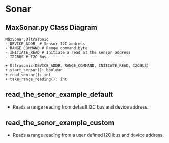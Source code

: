 # Sonar

## MaxSonar.py Class Diagram
```
MaxSonar.Ultrasonic
- DEVICE_ADDR  # Sensor I2C address
- RANGE_COMMAND # Range command byte
- INITIATE_READ # Initiate a read at the sensor address
- I2CBUS # I2C Bus 

+ Ultrasonic(DEVICE_ADDR, RANGE_COMMAND, INITIATE_READ, I2CBUS)
+ start_sensor(): boolean
+ read_sensor(): int
+ take_range_reading(): int
```

## read_the_senor_example_default
* Reads a range reading from default I2C bus and device address.

## read_the_senor_example_custom
* Reads a range reading from a user defined I2C bus and device address.
